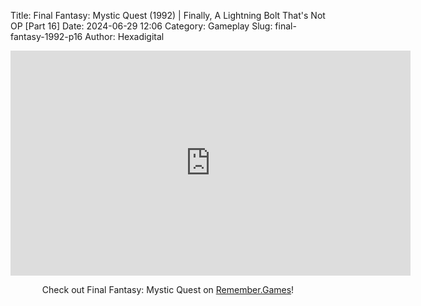Title: Final Fantasy: Mystic Quest (1992) | Finally, A Lightning Bolt That's Not OP [Part 16]
Date: 2024-06-29 12:06
Category: Gameplay
Slug: final-fantasy-1992-p16
Author: Hexadigital

<center><iframe src="https://www.youtube.com/embed/JW007LZRB6w?feature=oembed" allow="accelerometer; autoplay; encrypted-media; gyroscope; picture-in-picture" width="640" height="360" frameborder="0"></iframe>

Check out Final Fantasy: Mystic Quest on [Remember.Games](https://remember.games/game/8116/final-fantasy-mystic-quest/)!</center>